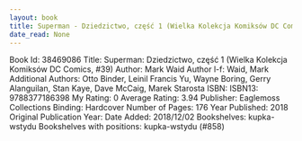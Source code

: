 ```yaml
---
layout: book
title: Superman - Dziedzictwo, część 1 (Wielka Kolekcja Komiksów DC Comics,  no. 39)
date_read: None
---
```


Book Id: 38469086
Title: Superman: Dziedzictwo, część 1 (Wielka Kolekcja Komiksów DC Comics, #39)
Author: Mark Waid
Author l-f: Waid, Mark
Additional Authors: Otto Binder, Leinil Francis Yu, Wayne Boring, Gerry Alanguilan, Stan Kaye, Dave McCaig, Marek Starosta
ISBN: 
ISBN13: 9788377186398
My Rating: 0
Average Rating: 3.94
Publisher: Eaglemoss Collections
Binding: Hardcover
Number of Pages: 176
Year Published: 2018
Original Publication Year: 
Date Added: 2018/12/02
Bookshelves: kupka-wstydu
Bookshelves with positions: kupka-wstydu (#858)

